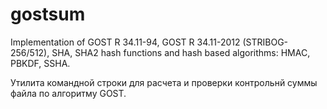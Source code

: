# gostsum
Implementation of GOST R 34.11-94, GOST R 34.11-2012 (STRIBOG-256/512), SHA, SHA2 hash functions and hash based algorithms: HMAC, PBKDF, SSHA. 

Утилита командной строки для расчета и проверки контрольнй суммы файла по алгоритму GOST.
